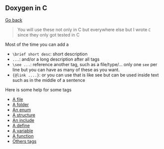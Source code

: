 ## Doxygen in C

[Go back](..)

> You will use these not only in C but everywhere else
> but I wrote ``C`` since they only got tested in C

Most of the time you can add a

* ``\brief short desc``: short description
* `...`: and/or a long description after all tags
* ``\see ...``: reference another tag, such as a file/type/...
  only one ``see`` per line but you can have
  as many of these as you want.
* ``{@link ....}``: or you can use that is like see
but can be used inside text such as in the middle of
  a sentence
  
Here is some help for some tags

* [A file](tags/file.md)
* [A folder](tags/folder.md)
* [An enum](tags/enum.md)
* [A structure](tags/structure.md)
* [An include](tags/include.md)
* [A define](tags/define.md)
* [A variable](tags/variable.md)
* [A function](tags/function.md)
* [Others tags](tags/others.md)